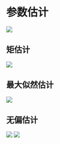 # 参数估计
![](https://gitee.com/guuest/images/raw/master/img/20210607102102.png)
## 矩估计
![](https://gitee.com/guuest/images/raw/master/img/20210607102340.png)

## 最大似然估计
![](https://gitee.com/guuest/images/raw/master/img/20210607105546.png)

## 无偏估计
![](https://gitee.com/guuest/images/raw/master/img/20210607110607.png)
![](https://gitee.com/guuest/images/raw/master/img/20210607110715.png)
